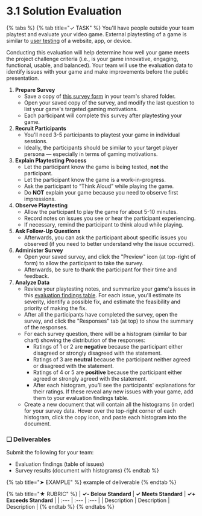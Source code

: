 # 3.1 Solution Evaluation

{% tabs %}
{% tab title="✓ TASK" %}
You'll have people outside your team playtest and evaluate your video game. External playtesting of a game is similar to [user testing](https://docs.idew.org/principles-and-practices/practices/design-practices/user-testing) of a website, app, or device.

Conducting this evaluation will help determine how well your game meets the project challenge criteria \(i.e., is your game innovative, engaging, functional, usable, and balanced\). Your team will use the evaluation data to identify issues with your game and make improvements before the public presentation.

1. **Prepare Survey**
   * Save a copy of [this survey form](https://drive.google.com/open?id=1fKrfaVmHQnGVecHKRbYR6FF-P9OitPnwEVA5tt05qPI) in your team's shared folder.
   * Open your saved copy of the survey, and modify the last question to list your game's targeted gaming motivations.
   * Each participant will complete this survey after playtesting your game.
2. **Recruit Participants**
   * You'll need 3-5 participants to playtest your game in individual sessions.
   * Ideally, the participants should be similar to your target player persona — especially in terms of gaming motivations.
3. **Explain Playtesting Process**
   * Let the participant know the game is being tested, **not** the participant.
   * Let the participant know the game is a work-in-progress.
   * Ask the participant to “Think Aloud” while playing the game.
   * Do **NOT** explain your game because you need to observe first impressions.
4. **Observe Playtesting**
   * Allow the participant to play the game for about 5-10 minutes.
   * Record notes on issues you see or hear the participant experiencing.
   * If necessary, remind the participant to think aloud while playing.
5. **Ask Follow-Up Questions**
   * Afterwards, you can ask the participant about specific issues you observed \(if you need to better understand why the issue occurred\).
6. **Administer Survey**
   * Open your saved survey, and click the "Preview" icon \(at top-right of form\) to allow the participant to take the survey.
   * Afterwards, be sure to thank the participant for their time and feedback.
7. **Analyze Data**
   * Review your playtesting notes, and summarize your game's issues in this [evaluation findings table](https://drive.google.com/open?id=1lQUSyjqKTbo1Pth34okLd43AZw2O_zkC7zYE1grwHv0). For each issue, you'll estimate its severity, identify a possible fix, and estimate the feasibility and priority of making the fix.
   * After all the participants have completed the survey, open the survey, and click the "Responses" tab \(at top\) to show the summary of the responses.
   * For each survey question, there will be a histogram \(similar to bar chart\) showing the distribution of the responses:
     * Ratings of 1 or 2 are **negative** because the participant either disagreed or strongly disagreed with the statement.
     * Ratings of 3 are **neutral** because the participant neither agreed or disagreed with the statement.
     * Ratings of 4 or 5 are **positive** because the participant either agreed or strongly agreed with the statement.
     * After each histogram, you’ll see the participants' explanations for their ratings. If these reveal any new issues with your game, add them to your evaluation findings table.
   * Create a new document that will contain all the histograms \(in order\) for your survey data. Hover over the top-right corner of each histogram, click the copy icon, and paste each histogram into the document.

### **❏ Deliverables**

Submit the following for your team:

* Evaluation findings \(table of issues\)
* Survey results \(document with histograms\)
{% endtab %}

{% tab title="➤ EXAMPLE" %}
example of deliverable
{% endtab %}

{% tab title="★ RUBRIC" %}
| **✓- Below Standard** | **✓ Meets Standard** | **✓+ Exceeds Standard** |
| :--- | :--- | :--- |
| Description | Description | Description |
{% endtab %}
{% endtabs %}

